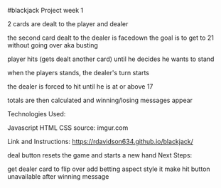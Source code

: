 #blackjack
Project week 1

2 cards are dealt to the player and dealer

the second card dealt to the dealer is facedown
the goal is to get to 21 without going over aka busting

player hits (gets dealt another card) until he decides he wants to stand

when the players stands, the dealer's turn starts

the dealer is forced to hit until he is at or above 17

totals are then calculated and winning/losing messages appear

Technologies Used:

Javascript
HTML
CSS
source: imgur.com

<blockquote class="imgur-embed-pub" lang="en" data-id="y608YA9"><a href="//imgur.com/y608YA9"></a></blockquote><script async src="//s.imgur.com/min/embed.js" charset="utf-8"></script>

Link and Instructions: https://rdavidson634.github.io/blackjack/

deal button resets the game and starts a new hand
Next Steps:

get dealer card to flip over
add betting aspect
style it
make hit button unavailable after winning message